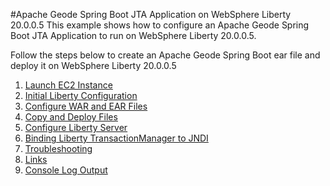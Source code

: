 #Apache Geode Spring Boot JTA Application on WebSphere Liberty 20.0.0.5
This example shows how to configure an Apache Geode Spring Boot JTA Application to run on WebSphere Liberty 20.0.0.5.

Follow the steps below to create an Apache Geode Spring Boot ear file and deploy it on WebSphere Liberty 20.0.0.5

1. [Launch EC2 Instance](README_LaunchEC2Instance.md)
2. [Initial Liberty Configuration](README_InitialLibertyConfiguration.md)
3. [Configure WAR and EAR Files](README_ConfigureWARandEARFiles.md)
4. [Copy and Deploy Files](README_CopyandDeployFiles.md)
5. [Configure Liberty Server](README_ConfigureLibertyServer.md)
6. [Binding Liberty TransactionManager to JNDI](README_BindingLibertyTransactionManagertoJNDI.md)
7. [Troubleshooting](README_Troubleshooting.md)
8. [Links](README_Links.md)
9. [Console Log Output](README_ConsoleLogOutput.md)
